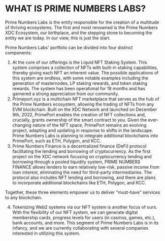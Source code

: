 # WHAT IS PRIME NUMBERS LABS?

Prime Numbers Labs is the entity responsible for the creation of a multitude of thriving ecosystems. The first and most renowned is the Prime Numbers XDC Ecosystem, our birthplace, and the stepping stone to becoming the entity we are today. In our view, this is just the start.

Prime Numbers Labs' portfolio can be divided into four distinct components:

1. At the core of our offerings is the Liquid NFT Staking System. This system comprises a collection of NFTs with built-in staking capabilities, thereby giving each NFT an inherent value. The possible applications of this system are endless, with some notable examples including the generation of masternodes, LP staking rewards, and token staking rewards. The system has been operational for 18 months and has garnered a strong appreciation from our community.
2. Primeport.xyz is a multichain NFT marketplace that serves as the hub of the Prime Numbers ecosystem, allowing the trading of NFTs from any EVM blockchain. Built on the XDC Network and launched on December 9th, 2022, PrimePort enables the creation of NFT collections and, crucially, grants ownership of the smart contract to you. Given the ever-changing nature of the NFT space, PrimePort remains an evolving project, adapting and updating in response to shifts in the landscape. Prime Numbers Labs is planning to integrate additional blockchains into PrimePort, such as ETH, Polygon, and KCC.
3. Prime Numbers Finance is a decentralized finance (DeFi) protocol facilitating the lending and borrowing of cryptocurrency. As the first project on the XDC network focusing on cryptocurrency lending and borrowing through a pooled liquidity system, PRIME NUMBERS FINANCE allows lenders to earn relatively low-risk, passive income from loan interest, eliminating the need for third-party intermediaries. The protocol also includes NFT lending and borrowing, and there are plans to incorporate additional blockchains like ETH, Polygon, and KCC.

Together, these three elements empower us to deliver "must-have" services to any blockchain.

4. Tokenizing Web2 systems via our NFT system is another focus of ours. With the flexibility of our NFT system, we can generate digital membership cards, progress levels for users (in casinos, games, etc.), bank accounts, and more. This segment of Prime Numbers Labs is in its infancy, and we are currently collaborating with several companies interested in utilizing this system.
